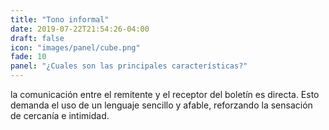 ```yaml
---
title: "Tono informal"
date: 2019-07-22T21:54:26-04:00
draft: false
icon: "images/panel/cube.png"
fade: 10
panel: "¿Cuales son las principales características?"
---
```

la comunicación entre el remitente y el receptor del boletín es directa. Esto demanda el uso de un lenguaje sencillo y afable, reforzando la sensación de cercanía e intimidad.